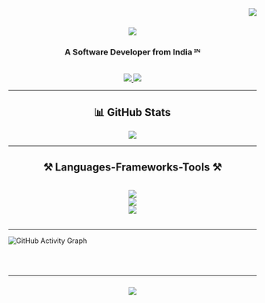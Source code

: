 <img align="right" src="https://visitor-badge.laobi.icu/badge?page_id=aryansoni200.aryansoni200" />

<h1 align="center">
    <img src="https://readme-typing-svg.herokuapp.com/?font=Righteous&size=35&center=true&vCenter=true&width=500&height=70&duration=4000&lines=Hi+There!+👋;+I'm+Aryan+Soni!;" />
</h1>

<h3 align="center">A Software Developer from India ᴵᴺ</h3>

<br/>

<div align="center">
  <a href="mailto:aryansoniofficial25@gmail.com">
    <img src="https://img.shields.io/badge/Gmail-333333?style=for-the-badge&logo=gmail&logoColor=red" />
  </a>
  <a href="https://linkedin.com/in/soni-aryan" target="_blank">
    <img src="https://img.shields.io/badge/LinkedIn-0077B5?style=for-the-badge&logo=linkedin&logoColor=white" target="_blank" />
  </a>
</div>

<hr>
<h2 align="center">📊 GitHub Stats</h2>
<p align="center">
  <img src="https://github-readme-streak-stats.herokuapp.com/?user=aryansoni200&theme=react&hide_border=true" />
</p>

 <hr/>
 
<h2 align="center">⚒️ Languages-Frameworks-Tools ⚒️</h2>
<br/>
<div align="center">
    <img src="https://skillicons.dev/icons?i=html,css,github,git,flutter,dart,java,jest,postgres,c,npm" /><br>
    <img src="https://skillicons.dev/icons?i=nodejs,react,nextjs,javascript,typescript,express,sequelize,prisma,tailwind,mongodb" /><br>
    <img src="https://skillicons.dev/icons?i=vscode,androidstudio,postman,firebase,discord,photoshop,pr,ae" /><br>
</div>

<br/>
<hr/>
  <img src="https://github-readme-activity-graph.vercel.app/graph?username=aryansoni200&theme=react-dark&hide_border=false&area=true&border_radius=10" alt="GitHub Activity Graph" />
</div>

<br/><br/>
<hr/>

<h3 align="center">
    <img src="https://readme-typing-svg.herokuapp.com/?font=Righteous&size=25&center=true&vCenter=true&width=500&height=70&duration=4000&lines=Thanks+for+visiting!+✌️;+Shoot+me+a+message+on+Linkedin!;I'm+always+down+to+collab+:)">
</h3>

<br/>
